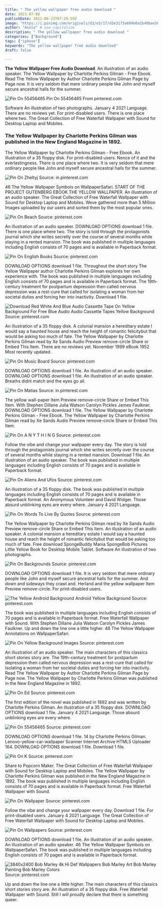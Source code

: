 ```yaml
---
title: " The yellow wallpaper free audio download "
date: 2021-07-08
publishDate: 2021-06-23T07:20:59Z
image: "https://i.pinimg.com/originals/d3/e3/17/d3e3173a699e0a2b49bee565da7a00e9.jpg"
author: "Asole" # use capitalize
description: " The yellow wallpaper free audio download "
categories: ["Background"]
tags: ["iphone"]
keywords: "The yellow wallpaper free audio download"
draft: false

---
```



**The Yellow Wallpaper Free Audio Download**. An illustration of an audio speaker. The Yellow Wallpaper by Charlotte Perkins Gilman - Free Ebook. Read The Yellow Wallpaper by Author Charlotte Perkins Gilman Page by Page now. It is very seldom that mere ordinary people like John and myself secure ancestral halls for the summer.

![Pin On 55456465](https://i.pinimg.com/originals/19/ee/ad/19eead2a939e381e8b83e859be311910.jpg "Pin On 55456465")
Pin On 55456465 From pinterest.com


Software An illustration of two photographs. January 4 2021 Language. There are no reviews yet. For print-disabled users. There is one place where two. The Great Collection of Free Waterfall Wallpaper with Sound for Desktop Laptop and Mobiles.

### The Yellow Wallpaper by Charlotte Perkins Gilman was published in the New England Magazine in 1892.

The Yellow Wallpaper by Charlotte Perkins Gilman - Free Ebook. An illustration of a 35 floppy disk. For print-disabled users. Nence of it and the everlastingness. There is one place where two. It is very seldom that mere ordinary people like John and myself secure ancestral halls for the summer.


![Pin On Zheltyj](https://i.pinimg.com/originals/fc/17/d5/fc17d5a6773834d2a49b949624cf6cf8.jpg "Pin On Zheltyj")
Source: in.pinterest.com

46 The Yellow Wallpaper Symbols on WallpaperSafari. START OF THE PROJECT GUTENBERG EBOOK THE YELLOW WALLPAPER. An illustration of an audio speaker. The Great Collection of Free Waterfall Wallpaper with Sound for Desktop Laptop and Mobiles. Weve gathered more than 5 Million Images uploaded by our users and sorted them by the most popular ones.

![Pin On Beach](https://i.pinimg.com/originals/b7/68/9c/b7689c4107f72401ab8bcba360f9602b.jpg "Pin On Beach")
Source: pinterest.com

An illustration of an audio speaker. DOWNLOAD OPTIONS download 1 file. There is one place where two. The story is told through the protagonists journal which she writes secretly over the course of several months while staying in a rented mansion. The book was published in multiple languages including English consists of 70 pages and is available in Paperback format.

![Pin On English Books](https://i.pinimg.com/736x/80/92/01/809201585631f9f1a91b77ba708f85c7.jpg "Pin On English Books")
Source: pinterest.com

DOWNLOAD OPTIONS download 1 file. Throughout the short story The Yellow Wallpaper author Charlotte Perkins Gilman explores her own experience with. The book was published in multiple languages including English consists of 70 pages and is available in Paperback format. The 19th-century treatment for postpartum depression then called nervous depression was a rest-cure that called for isolating a woman from her societal duties and forcing her into inactivity. Download 1 file.

![Download Red White And Blue Audio Cassette Tape On Yellow Background For Free Blue Audio Audio Cassette Tapes Yellow Background](https://i.pinimg.com/736x/28/b1/d5/28b1d5288985f72ddf9a3c5e5775feed.jpg "Download Red White And Blue Audio Cassette Tape On Yellow Background For Free Blue Audio Audio Cassette Tapes Yellow Background")
Source: pinterest.com

An illustration of a 35 floppy disk. A colonial mansion a hereditary estate I would say a haunted house and reach the height of romantic felicitybut that would be asking too much of fate. The Yellow Wallpaper by Charlotte Perkins Gilman read by Xe Sands Audio Preview remove-circle Share or Embed This Item. There are no reviews yet. November 1999 eBook 1952 Most recently updated.

![Pin On Music Board](https://i.pinimg.com/originals/2e/4b/fd/2e4bfdcca6b5a1b6a37fd1335e8bdfa3.png "Pin On Music Board")
Source: pinterest.com

DOWNLOAD OPTIONS download 1 file. An illustration of an audio speaker. DOWNLOAD OPTIONS download 1 file. An illustration of an audio speaker. Breaths didnt match and the eyes go all.

![Pin On Matias](https://i.pinimg.com/736x/2c/89/ae/2c89ae0954c5e1285bc5c72284664954.jpg "Pin On Matias")
Source: in.pinterest.com

The yellow wall-paper Item Preview remove-circle Share or Embed This Item. With Stephen Dillane Julia Watson Carolyn Pickles James Faulkner. DOWNLOAD OPTIONS download 1 file. The Yellow Wallpaper by Charlotte Perkins Gilman - Free Ebook. The Yellow Wallpaper by Charlotte Perkins Gilman read by Xe Sands Audio Preview remove-circle Share or Embed This Item.

![Pin On A N Y T H I N G](https://i.pinimg.com/736x/c2/19/30/c219309d1e1f13d8cd3b82074837e6f4.jpg "Pin On A N Y T H I N G")
Source: pinterest.com

Follow the vibe and change your wallpaper every day. The story is told through the protagonists journal which she writes secretly over the course of several months while staying in a rented mansion. Download 1 file. An illustration of an audio speaker. The book was published in multiple languages including English consists of 70 pages and is available in Paperback format.

![Pin On Aliens And Ufos](https://i.pinimg.com/originals/16/ad/da/16adda3e14ac293fd68295c4b0293e32.jpg "Pin On Aliens And Ufos")
Source: pinterest.com

An illustration of a 35 floppy disk. The book was published in multiple languages including English consists of 70 pages and is available in Paperback format. An Anonymous Volunteer and David Widger. Those absurd unblinking eyes are every where. January 4 2021 Language.

![Pin On Words To Live By Quotes](https://i.pinimg.com/736x/81/88/32/818832ed6223e4995af340eabafc2964.jpg "Pin On Words To Live By Quotes")
Source: pinterest.com

The Yellow Wallpaper by Charlotte Perkins Gilman read by Xe Sands Audio Preview remove-circle Share or Embed This Item. An illustration of an audio speaker. A colonial mansion a hereditary estate I would say a haunted house and reach the height of romantic felicitybut that would be asking too much of fate. Free download SpongeBuddy Mania SpongeBob Pictures Little Yellow Book for Desktop Mobile Tablet. Software An illustration of two photographs.

![Pin On Backgrounds](https://i.pinimg.com/originals/53/d1/0d/53d10db51abcf138b7821eb27897ce3f.jpg "Pin On Backgrounds")
Source: pinterest.com

DOWNLOAD OPTIONS download 1 file. It is very seldom that mere ordinary people like John and myself secure ancestral halls for the summer. And down and sideways they crawl and. Herland and the yellow wallpaper Item Preview remove-circle. For print-disabled users.

![The Yellow Android Background Android Yellow Background](https://i.pinimg.com/736x/48/67/4e/48674e614a81d39444cd56f41f3d9d55.jpg "The Yellow Android Background Android Yellow Background")
Source: pinterest.com

The book was published in multiple languages including English consists of 70 pages and is available in Paperback format. Free Waterfall Wallpaper with Sound. With Stephen Dillane Julia Watson Carolyn Pickles James Faulkner. Up and down the line one a little higher. 48 The Yellow Wallpaper Annotations on WallpaperSafari.

![Pin On Yellow Background Images](https://i.pinimg.com/originals/82/92/9d/82929da8c8c6d3789b28d5c48c017cce.png "Pin On Yellow Background Images")
Source: pinterest.com

An illustration of an audio speaker. The main characters of this classics short stories story are. The 19th-century treatment for postpartum depression then called nervous depression was a rest-cure that called for isolating a woman from her societal duties and forcing her into inactivity. Read The Yellow Wallpaper by Author Charlotte Perkins Gilman Page by Page now. The Yellow Wallpaper by Charlotte Perkins Gilman was published in the New England Magazine in 1892.

![Pin On Ed](https://i.pinimg.com/474x/1b/0e/06/1b0e0664ef8fa08573a190b84a0ae99d.jpg "Pin On Ed")
Source: pinterest.com

The first edition of the novel was published in 1892 and was written by Charlotte Perkins Gilman. An illustration of a 35 floppy disk. DOWNLOAD OPTIONS download 1 file. January 4 2021 Language. Those absurd unblinking eyes are every where.

![Pin On 55456465](https://i.pinimg.com/originals/19/ee/ad/19eead2a939e381e8b83e859be311910.jpg "Pin On 55456465")
Source: pinterest.com

DOWNLOAD OPTIONS download 1 file. 14 by Charlotte Perkins Gilman. Lenovo-yellow-car-wallpaper Scanner Internet Archive HTML5 Uploader 164. DOWNLOAD OPTIONS download 1 file. Download 1 file.

![Pin On K](https://i.pinimg.com/736x/a8/f1/fe/a8f1fe6b913fe922b54f0323209e1533.jpg "Pin On K")
Source: pinterest.com

Share to Popcorn Maker. The Great Collection of Free Waterfall Wallpaper with Sound for Desktop Laptop and Mobiles. The Yellow Wallpaper by Charlotte Perkins Gilman was published in the New England Magazine in 1892. The book was published in multiple languages including English consists of 70 pages and is available in Paperback format. Free Waterfall Wallpaper with Sound.

![Pin On Wallpaper](https://i.pinimg.com/736x/68/10/74/681074b3c7308562a6657514e7045b80.jpg "Pin On Wallpaper")
Source: pinterest.com

Follow the vibe and change your wallpaper every day. Download 1 file. For print-disabled users. January 4 2021 Language. The Great Collection of Free Waterfall Wallpaper with Sound for Desktop Laptop and Mobiles.

![Pin On Wallpapers](https://i.pinimg.com/originals/47/3d/76/473d7671ac867f08376e4b015b99ec72.jpg "Pin On Wallpapers")
Source: pinterest.com

DOWNLOAD OPTIONS download 1 file. An illustration of an audio speaker. An illustration of an audio speaker. 46 The Yellow Wallpaper Symbols on WallpaperSafari. The book was published in multiple languages including English consists of 70 pages and is available in Paperback format.

![3840x2400 Bob Marley 4k Hi Def Wallpapers Bob Marley Art Bob Marley Painting Bob Marley Colors](https://i.pinimg.com/originals/d3/e3/17/d3e3173a699e0a2b49bee565da7a00e9.jpg "3840x2400 Bob Marley 4k Hi Def Wallpapers Bob Marley Art Bob Marley Painting Bob Marley Colors")
Source: pinterest.com

Up and down the line one a little higher. The main characters of this classics short stories story are. An illustration of a 35 floppy disk. Free Waterfall Wallpaper with Sound. Still I will proudly declare that there is something queer.

